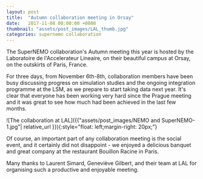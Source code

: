 ```yaml
---
layout: post
title:  "Autumn collaboration meeting in Orsay"
date:   2017-11-08 00:00:00 +0000
thumbnail: "assets/post_images/LAL_thumb.jpg"
categories: supernemo collaboration
---
```



The SuperNEMO collaboration's Autumn meeting this year is hosted by the Laboratoire de l'Accelerateur Lineaire, on their beautiful campus at Orsay, on the outskirts of Paris, France. 

For three days, from November 6th-8th, collaboration members have been busy discussing progress on simulation studies and the ongoing integration programme at the LSM, as we prepare to start taking data next year. It's clear that everyone has been working very hard since the Prague meeting and it was great to see how much had been achieved in the last few months.

![The collaboration at LAL]({{"assets/post_images/NEMO and SuperNEMO-1.jpg"| relative_url }}){:style="float: left;margin-right: 20px;"}

Of course, an important part of any collaboration meeting is the social event, and it certainly did not disappoint - we enjoyed a delicious banquet and great company at the restaurant Bouillon Racine in Paris.

Many thanks to Laurent Simard, Geneviève Gilbert, and their team at LAL for organising such a productive and enjoyable meeting.
